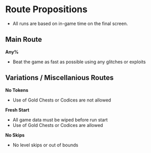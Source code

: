 # Route Propositions
- All runs are based on in-game time on the final screen.

## Main Route

**Any%**
- Beat the game as fast as possible using any glitches or exploits

## Variations / Miscellanious Routes

**No Tokens**
- Use of Gold Chests or Codices are not allowed

**Fresh Start**
- All game data must be wiped before run start
- Use of Gold Chests or Codices are allowed

**No Skips**
- No level skips or out of bounds
